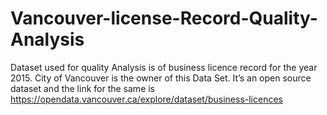 # Vancouver-license-Record-Quality-Analysis
Dataset used for quality Analysis is of business licence record for the year 2015. City of Vancouver is the owner of this Data Set. It’s an open source dataset and the link for the same is   https://opendata.vancouver.ca/explore/dataset/business-licences
